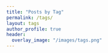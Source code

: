 ```yaml
---
title: "Posts by Tag"
permalink: /tags/
layout: tags
author_profile: true
header:
  overlay_image: "/images/tags.png"
---
```

